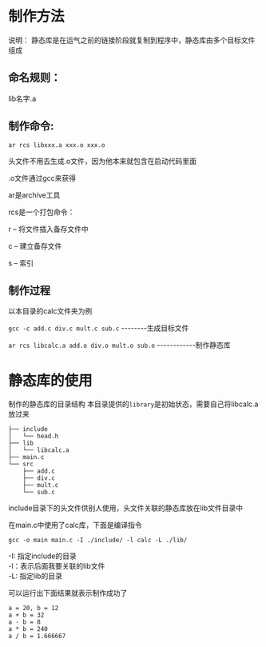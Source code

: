 # 制作方法


说明： 静态库是在运气之前的链接阶段就复制到程序中，静态库由多个目标文件组成

## 命名规则： 

lib名字.a
## 制作命令:  

`ar rcs libxxx.a xxx.o xxx.o`

头文件不用去生成.o文件，因为他本来就包含在启动代码里面

.o文件通过gcc来获得

ar是archive工具

rcs是一个打包命令：

  r – 将文件插入备存文件中
  
  c – 建立备存文件
  
  s – 索引

## 制作过程
以本目录的calc文件夹为例

`gcc -c add.c div.c mult.c sub.c`  --------生成目标文件

`ar rcs libcalc.a add.o div.o mult.o sub.o` ------------制作静态库

# 静态库的使用
制作的静态库的目录结构 
本目录提供的`library`是初始状态，需要自己将libcalc.a放过来
```
├── include  
│   └── head.h  
├── lib  
│   └── libcalc.a  
├── main.c  
└── src  
    ├── add.c  
    ├── div.c  
    ├── mult.c  
    └── sub.c  
```
include目录下的头文件供别人使用，头文件关联的静态库放在lib文件目录中  

在main.c中使用了calc库，下面是编译指令  
```
gcc -o main main.c -I ./include/ -l calc -L ./lib/
```
-I: 指定include的目录  
-l：表示后面我要关联的lib文件  
-L: 指定lib的目录  

可以运行出下面结果就表示制作成功了  
```
a = 20, b = 12
a + b = 32
a - b = 8
a * b = 240
a / b = 1.666667
```


